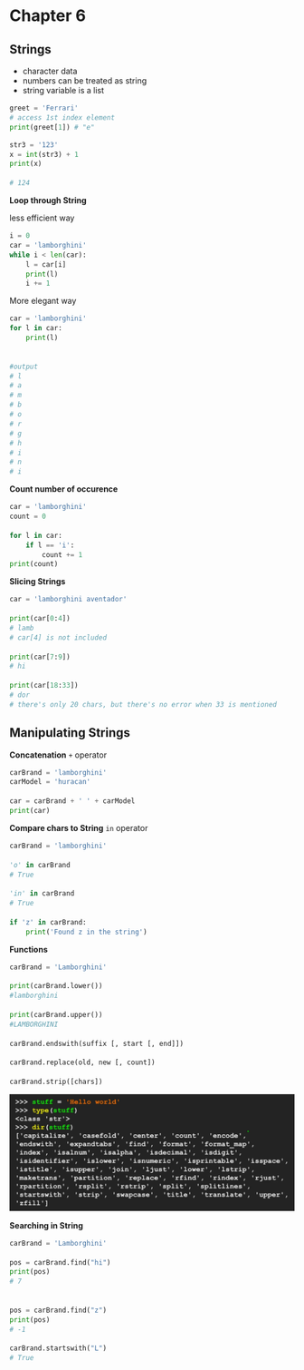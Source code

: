 # Chapter 6
## Strings
- character data
- numbers can be treated as string
- string variable is a list

```python
greet = 'Ferrari'
# access 1st index element
print(greet[1]) # "e"
```

```python
str3 = '123'
x = int(str3) + 1
print(x)

# 124
```

 **Loop through String**

less efficient way
```python
i = 0
car = 'lamborghini'
while i < len(car):
    l = car[i]
    print(l)
    i += 1
```


More elegant way
```python
car = 'lamborghini'
for l in car:
    print(l)


#output
# l
# a
# m
# b
# o
# r
# g
# h
# i
# n
# i
```


**Count number of occurence**
```python
car = 'lamborghini'
count = 0

for l in car:
    if l == 'i':
        count += 1
print(count)
```

**Slicing Strings**
```python
car = 'lamborghini aventador'

print(car[0:4])
# lamb
# car[4] is not included

print(car[7:9])
# hi

print(car[18:33])
# dor
# there's only 20 chars, but there's no error when 33 is mentioned
```

## Manipulating Strings
**Concatenation**
`+` operator

```python
carBrand = 'lamborghini'
carModel = 'huracan'

car = carBrand + ' ' + carModel
print(car)
```

**Compare chars to String**
`in` operator

```python
carBrand = 'lamborghini'

'o' in carBrand
# True

'in' in carBrand
# True

if 'z' in carBrand:
    print('Found z in the string')

```

**Functions**

```python
carBrand = 'Lamborghini'

print(carBrand.lower())
#lamborghini

print(carBrand.upper())
#LAMBORGHINI

carBrand.endswith(suffix [, start [, end]])

carBrand.replace(old, new [, count])

carBrand.strip([chars])

```

![String Functions](./assets/stringFunctions.png)

**Searching in String**
```python
carBrand = 'Lamborghini'

pos = carBrand.find("hi")
print(pos)
# 7


pos = carBrand.find("z")
print(pos)
# -1

carBrand.startswith("L")
# True
```
